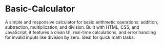 # Basic-Calculator
A simple and responsive calculator for basic arithmetic operations: addition, subtraction, multiplication, and division. Built with HTML, CSS, and JavaScript, it features a clean UI, real-time calculations, and error handling for invalid inputs like division by zero. Ideal for quick math tasks.
